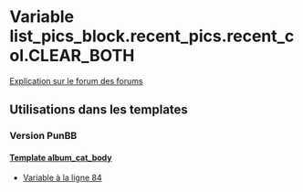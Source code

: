 # Variable list_pics_block.recent_pics.recent_col.CLEAR_BOTH
[Explication sur le forum des forums](http://forum.forumactif.com/t294113-listing-des-variables#list_pics_block.recent_pics.recent_col.CLEAR_BOTH)
## Utilisations dans les templates
### Version PunBB
#### [Template album_cat_body](punbb/album_cat_body.md)
* [Variable à la ligne 84](../punbb/album_cat_body.tpl#L84)